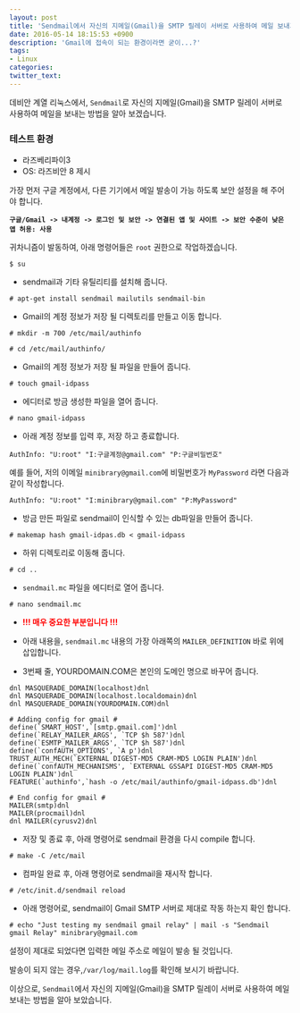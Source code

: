 ```yaml
---
layout: post
title: 'Sendmail에서 자신의 지메일(Gmail)을 SMTP 릴레이 서버로 사용하여 메일 보내기'
date: 2016-05-14 18:15:53 +0900
description: 'Gmail에 접속이 되는 환경이라면 굳이...?'
tags:
- Linux
categories:
twitter_text:
---
```


데비안 계열 리눅스에서, `Sendmail`로 자신의 지메일(Gmail)을 SMTP 릴레이 서버로 사용하여 메일을 보내는 방법을 알아 보겠습니다.

### 테스트 환경

* 라즈베리파이3
* OS: 라즈비안 8 제시 

가장 먼저 구글 계정에서, 다른 기기에서 메일 발송이 가능 하도록 보안 설정을 해 주어야 합니다.

**`구글/Gmail -> 내계정 -> 로그인 및 보안 -> 연결된 앱 및 사이트 -> 보안 수준이 낮은 앱 허용: 사용`**

귀차니즘이 발동하여, 아래 명령어들은 `root` 권한으로 작업하겠습니다.

```
$ su
```

* sendmail과 기타 유틸리티를 설치해 줍니다.

```
# apt-get install sendmail mailutils sendmail-bin
``` 

* Gmail의 계정 정보가 저장 될 디렉토리를 만들고 이동 합니다.

```
# mkdir -m 700 /etc/mail/authinfo
```

```
# cd /etc/mail/authinfo/
```

* Gmail의 계정 정보가 저장 될 파일을 만들어 줍니다.

```
# touch gmail-idpass
```

* 에디터로 방금 생성한 파일을 열어 줍니다.

```
# nano gmail-idpass
```

* 아래 계정 정보를 입력 후, 저장 하고 종료합니다.

```
AuthInfo: "U:root" "I:구글계정@gmail.com" "P:구글비밀번호"
```

예를 들어, 저의 이메일 `minibrary@gmail.com`에 비밀번호가 `MyPassword` 라면 다음과 같이 작성합니다.

```
AuthInfo: "U:root" "I:minibrary@gmail.com" "P:MyPassword"
```

* 방금 만든 파일로 sendmail이 인식할 수 있는 db파일을 만들어 줍니다.

```
# makemap hash gmail-idpas.db < gmail-idpass
```

* 하위 디렉토리로 이동해 줍니다.

```
# cd ..
```

* `sendmail.mc` 파일을 에디터로 열어 줍니다.

```
# nano sendmail.mc
```

* <span style="color:red;font-weight:bold">!!! 매우 중요한 부분입니다 !!!</span>

* 아래 내용을, `sendmail.mc` 내용의 가장 아래쪽의 `MAILER_DEFINITION` 바로 위에 삽입합니다.

* 3번째 줄, YOURDOMAIN.COM은 본인의 도메인 명으로 바꾸어 줍니다.

```
dnl MASQUERADE_DOMAIN(localhost)dnl
dnl MASQUERADE_DOMAIN(localhost.localdomain)dnl
dnl MASQUERADE_DOMAIN(YOURDOMAIN.COM)dnl

# Adding config for gmail #
define(`SMART_HOST',`[smtp.gmail.com]')dnl
define(`RELAY_MAILER_ARGS', `TCP $h 587')dnl
define(`ESMTP_MAILER_ARGS', `TCP $h 587')dnl
define(`confAUTH_OPTIONS', `A p')dnl
TRUST_AUTH_MECH(`EXTERNAL DIGEST-MD5 CRAM-MD5 LOGIN PLAIN')dnl
define(`confAUTH_MECHANISMS', `EXTERNAL GSSAPI DIGEST-MD5 CRAM-MD5 LOGIN PLAIN')dnl
FEATURE(`authinfo',`hash -o /etc/mail/authinfo/gmail-idpass.db')dnl

# End config for gmail #
MAILER(smtp)dnl
MAILER(procmail)dnl
dnl MAILER(cyrusv2)dnl
```

* 저장 및 종료 후, 아래 명령어로 sendmail 환경을 다시 compile 합니다.

```
# make -C /etc/mail
```

* 컴파일 완료 후, 아래 명령어로 sendmail을 재시작 합니다.

```
# /etc/init.d/sendmail reload
```

* 아래 명령어로, sendmail이 Gmail SMTP 서버로 제대로 작동 하는지 확인 합니다.

```
# echo "Just testing my sendmail gmail relay" | mail -s "Sendmail gmail Relay" minibrary@gmail.com
```

설정이 제대로 되었다면 입력한 메일 주소로 메일이 발송 될 것입니다.

발송이 되지 않는 경우,`/var/log/mail.log`를 확인해 보시기 바랍니다.

이상으로, `Sendmail`에서 자신의 지메일(Gmail)을 SMTP 릴레이 서버로 사용하여 메일 보내는 방법을 알아 보았습니다.
